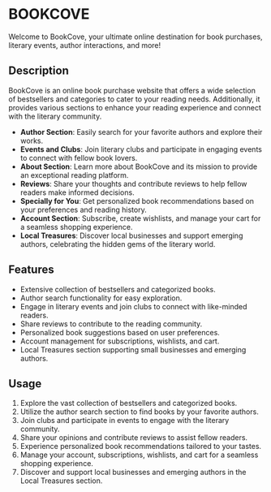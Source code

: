 # BOOKCOVE

Welcome to BookCove, your ultimate online destination for book purchases, literary events, author interactions, and more!

## Description
BookCove is an online book purchase website that offers a wide selection of bestsellers and categories to cater to your reading needs. Additionally, it provides various sections to enhance your reading experience and connect with the literary community.

- **Author Section**: Easily search for your favorite authors and explore their works.
- **Events and Clubs**: Join literary clubs and participate in engaging events to connect with fellow book lovers.
- **About Section**: Learn more about BookCove and its mission to provide an exceptional reading platform.
- **Reviews**: Share your thoughts and contribute reviews to help fellow readers make informed decisions.
- **Specially for You**: Get personalized book recommendations based on your preferences and reading history.
- **Account Section**: Subscribe, create wishlists, and manage your cart for a seamless shopping experience.
- **Local Treasures**: Discover local businesses and support emerging authors, celebrating the hidden gems of the literary world.

## Features
- Extensive collection of bestsellers and categorized books.
- Author search functionality for easy exploration.
- Engage in literary events and join clubs to connect with like-minded readers.
- Share reviews to contribute to the reading community.
- Personalized book suggestions based on user preferences.
- Account management for subscriptions, wishlists, and cart.
- Local Treasures section supporting small businesses and emerging authors.

## Usage
1. Explore the vast collection of bestsellers and categorized books.
2. Utilize the author search section to find books by your favorite authors.
3. Join clubs and participate in events to engage with the literary community.
4. Share your opinions and contribute reviews to assist fellow readers.
5. Experience personalized book recommendations tailored to your tastes.
6. Manage your account, subscriptions, wishlists, and cart for a seamless shopping experience.
7. Discover and support local businesses and emerging authors in the Local Treasures section.


